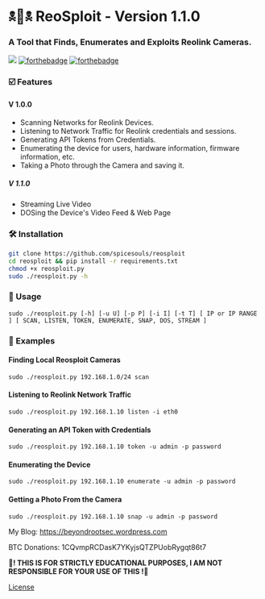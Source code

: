 # 🕱📸🕱 ReoSploit - Version 1.1.0

### A Tool that Finds, Enumerates and Exploits Reolink Cameras.

![](reo-sploit.png)
[![forthebadge](https://forthebadge.com/images/badges/made-with-python.svg)](https://forthebadge.com)
[![forthebadge](https://forthebadge.com/images/badges/built-with-love.svg)](https://forthebadge.com)

### ☑️ Features

#### V 1.0.0

* Scanning Networks for Reolink Devices.
* Listening to Network Traffic for Reolink credentials and sessions.
* Generating API Tokens from Credentials.
* Enumerating the device for users, hardware information, firmware information, etc.
* Taking a Photo through the Camera and saving it.

##### V 1.1.0

* Streaming Live Video
* DOSing the Device's Video Feed & Web Page

### 🛠 Installation

```sh
git clone https://github.com/spicesouls/reosploit
cd reosploit && pip install -r requirements.txt
chmod +x reosploit.py
sudo ./reosploit.py -h
```

### 📃 Usage

```
sudo ./reosploit.py [-h] [-u U] [-p P] [-i I] [-t T] [ IP or IP RANGE ] [ SCAN, LISTEN, TOKEN, ENUMERATE, SNAP, DOS, STREAM ]
```

### 📖 Examples

#### Finding Local Reosploit Cameras
`sudo ./reosploit.py 192.168.1.0/24 scan`
#### Listening to Reolink Network Traffic
`sudo ./reosploit.py 192.168.1.10 listen -i eth0`
#### Generating an API Token with Credentials
`sudo ./reosploit.py 192.168.1.10 token -u admin -p password`
#### Enumerating the Device
`sudo ./reosploit.py 192.168.1.10 enumerate -u admin -p password`
#### Getting a Photo From the Camera
`sudo ./reosploit.py 192.168.1.10 snap -u admin -p password`

My Blog: https://beyondrootsec.wordpress.com

BTC Donations: 1CQvmpRCDasK7YKyjsQTZPUobRygqt86t7

**🚧! THIS IS FOR STRICTLY EDUCATIONAL PURPOSES, I AM NOT RESPONSIBLE FOR YOUR USE OF THIS !🚧**

[License](LICENSE)
